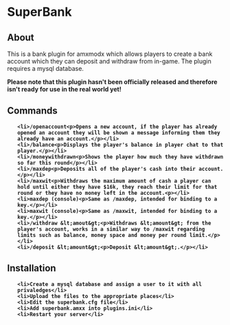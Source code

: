 <h1>SuperBank</h1>

<h2>About</h2>

This is a bank plugin for amxmodx which allows players to create a bank account 
which they can deposit and withdraw from in-game. The plugin requires a mysql 
database.

<b>Please note that this plugin hasn't been officially released and therefore isn't
ready for use in the real world yet!<b>

<h2>Commands</h2>

<ul>

    <li>/openaccount<p>Opens a new account, if the player has already opened an account they will be shown a message informing them they already have an account.</p></li>
    <li>/balance<p>Displays the player's balance in player chat to that player.</p></li>
    <li>/moneywithdrawn<p>Shows the player how much they have withdrawn so far this round</p></li>
    <li>/maxdep<p>Deposits all of the player's cash into their account.</p></li>
    <li>/maxwit<p>Withdraws the maximum amount of cash a player can hold until either they have $16k, they reach their limit for that round or they have no money left in the account.<p></li>
    <li>maxdep (console)<p>Same as /maxdep, intended for binding to a key.</p></li>
    <li>maxwit (console)<p>Same as /maxwit, intended for binding to a key.</p></li>
    <li>/withdraw &lt;amout&gt;<p>Withdraws &lt;amount&gt; from the player's account, works in a similar way to /maxwit regarding limits such as balance, money space and money per round limit.</p></li>
    <li>/deposit &lt;amount&gt;<p>Deposit &lt;amount&gt;.</p></li>

</ul>

<h2>Installation</h2>

<ol>

    <li>Create a mysql database and assign a user to it with all privaledges</li>
    <li>Upload the files to the appropriate places</li>
    <li>Edit the superbank.cfg file</li>
    <li>Add superbank.amxx into plugins.ini</li>
    <li>Restart your server</li>

</ol>